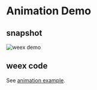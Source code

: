Animation Demo
==============

## snapshot
![weex demo](http://gtms02.alicdn.com/tps/i2/TB1B5L2MpXXXXXhXXXXp.9cVpXX-278-424.gif)

## weex code

See [animation example](https://github.com/alibaba/weex/tree/dev/examples/animation.we).

